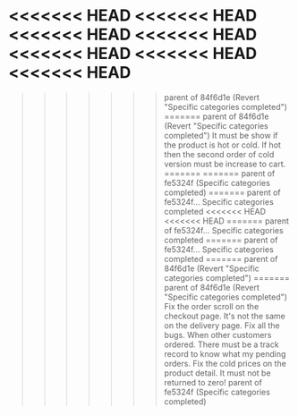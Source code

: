 <<<<<<< HEAD
<<<<<<< HEAD
<<<<<<< HEAD
<<<<<<< HEAD
<<<<<<< HEAD
<<<<<<< HEAD
<<<<<<< HEAD
=======
>>>>>>> parent of 84f6d1e (Revert "Specific categories completed")
=======
>>>>>>> parent of 84f6d1e (Revert "Specific categories completed")
It must be show if the product is hot or cold.
If hot then the second order of cold version must be increase to cart.
=======
=======
>>>>>>> parent of fe5324f (Specific categories completed)
=======
>>>>>>> parent of fe5324f... Specific categories completed
<<<<<<< HEAD
<<<<<<< HEAD
=======
>>>>>>> parent of fe5324f... Specific categories completed
=======
>>>>>>> parent of fe5324f... Specific categories completed
=======
>>>>>>> parent of 84f6d1e (Revert "Specific categories completed")
=======
>>>>>>> parent of 84f6d1e (Revert "Specific categories completed")
Fix the order scroll on the checkout page. It's not the same on the delivery page.
Fix all the bugs. When other customers ordered.
There must be a track record to know what my pending orders.
Fix the cold prices on the product detail. It must not be returned to zero!
>>>>>>> parent of fe5324f (Specific categories completed)
